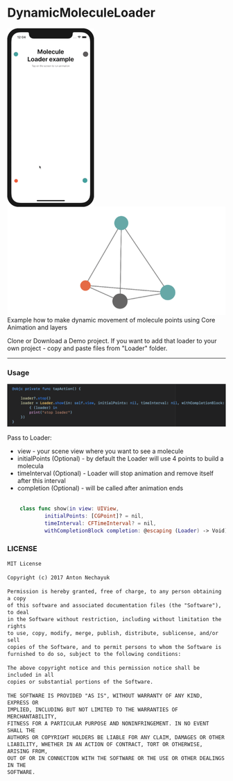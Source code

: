 # DynamicMoleculeLoader
<img align="left" width="200" src="/ReadmeSources/MoleculeLoader.gif" />
<img width="600" src="/ReadmeSources/3.png" />
Example how to make dynamic movement of molecule points using Core Animation and layers

Clone or Download a Demo project. If you want to add that loader to your own project - copy and paste files from "Loader" folder.



---

### Usage

<img width="800" src="/ReadmeSources/1.png" />

Pass to Loader:
* view - your scene view where you want to see a molecule
* initialPoints (Optional) - by default the Loader will use 4 points to build a molecula
* timeInterval (Optional) - Loader will stop animation and remove itself after this interval
* completion (Optional) - will be called after animation ends

``` swift

	class func show(in view: UIView,
			initialPoints: [CGPoint]? = nil, 
			timeInterval: CFTimeInterval? = nil,  
			withCompletionBlock completion: @escaping (Loader) -> Void)
```


  
### LICENSE
```
MIT License

Copyright (c) 2017 Anton Nechayuk

Permission is hereby granted, free of charge, to any person obtaining a copy
of this software and associated documentation files (the "Software"), to deal
in the Software without restriction, including without limitation the rights
to use, copy, modify, merge, publish, distribute, sublicense, and/or sell
copies of the Software, and to permit persons to whom the Software is
furnished to do so, subject to the following conditions:

The above copyright notice and this permission notice shall be included in all
copies or substantial portions of the Software.

THE SOFTWARE IS PROVIDED "AS IS", WITHOUT WARRANTY OF ANY KIND, EXPRESS OR
IMPLIED, INCLUDING BUT NOT LIMITED TO THE WARRANTIES OF MERCHANTABILITY,
FITNESS FOR A PARTICULAR PURPOSE AND NONINFRINGEMENT. IN NO EVENT SHALL THE
AUTHORS OR COPYRIGHT HOLDERS BE LIABLE FOR ANY CLAIM, DAMAGES OR OTHER
LIABILITY, WHETHER IN AN ACTION OF CONTRACT, TORT OR OTHERWISE, ARISING FROM,
OUT OF OR IN CONNECTION WITH THE SOFTWARE OR THE USE OR OTHER DEALINGS IN THE
SOFTWARE.
```

